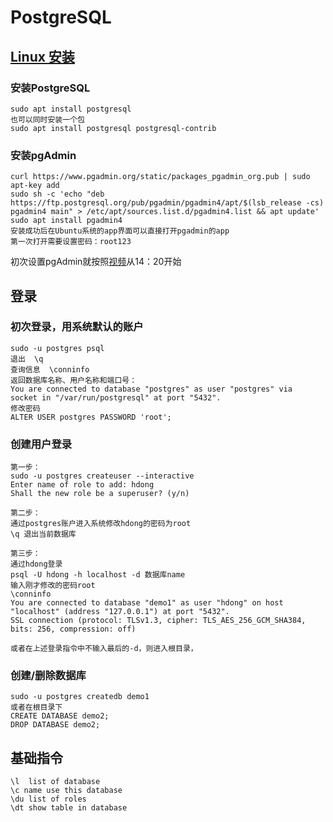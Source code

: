 # PostgreSQL

## [Linux 安装](https://www.youtube.com/watch?v=lX9uMCSqqko)

### 安装PostgreSQL 

```text
sudo apt install postgresql
也可以同时安装一个包
sudo apt install postgresql postgresql-contrib
```

### 安装pgAdmin

```text
curl https://www.pgadmin.org/static/packages_pgadmin_org.pub | sudo apt-key add
sudo sh -c 'echo "deb https://ftp.postgresql.org/pub/pgadmin/pgadmin4/apt/$(lsb_release -cs) pgadmin4 main" > /etc/apt/sources.list.d/pgadmin4.list && apt update'
sudo apt install pgadmin4
安装成功后在Ubuntu系统的app界面可以直接打开pgadmin的app
第一次打开需要设置密码：root123
```

初次设置pgAdmin就按照[视频](https://www.youtube.com/watch?v=lX9uMCSqqko)从14：20开始

## 登录

### 初次登录，用系统默认的账户

```text
sudo -u postgres psql
退出  \q
查询信息  \conninfo
返回数据库名称、用户名称和端口号：
You are connected to database "postgres" as user "postgres" via 
socket in "/var/run/postgresql" at port "5432".
修改密码
ALTER USER postgres PASSWORD 'root';
```

### 创建用户登录

```text
第一步：
sudo -u postgres createuser --interactive
Enter name of role to add: hdong
Shall the new role be a superuser? (y/n) 

第二步：
通过postgres账户进入系统修改hdong的密码为root
\q 退出当前数据库

第三步：
通过hdong登录
psql -U hdong -h localhost -d 数据库name
输入刚才修改的密码root
\conninfo
You are connected to database "demo1" as user "hdong" on host "localhost" (address "127.0.0.1") at port "5432".
SSL connection (protocol: TLSv1.3, cipher: TLS_AES_256_GCM_SHA384, bits: 256, compression: off)

或者在上述登录指令中不输入最后的-d，则进入根目录，
```

### 创建/删除数据库

```text
sudo -u postgres createdb demo1
或者在根目录下
CREATE DATABASE demo2;
DROP DATABASE demo2;
```

## 基础指令

```text
\l  list of database
\c name use this database
\du list of roles
\dt show table in database
```

